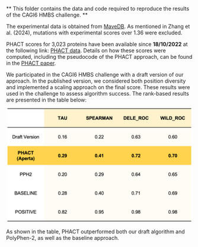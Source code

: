 

** This folder contains the data and code required to reproduce the results of the CAGI6 HMBS challenge. **

The experimental data is obtained from [MaveDB](https://www.mavedb.org/#/experiments/urn:mavedb:00000108-a). As mentioned in Zhang et al. (2024), mutations with experimental scores over 1.36 were excluded.

PHACT scores for 3,023 proteins have been available since **18/10/2022** at the following link: [PHACT data](https://aperta.ulakbim.gov.tr/record/240637). Details on how these scores were computed, including the pseudocode of the PHACT approach, can be found in the [PHACT paper](https://doi.org/10.1093/molbev/msac114).


We participated in the CAGI6 HMBS challenge with a draft version of our approach. In the published version, we considered both position diversity and implemented a scaling approach on the final score. These results were used in the challenge to assess algorithm success. The rank-based results are presented in the table below:

<p align="center">
  <img src="images/Table.png" alt="Alt text" width="500"/>
</p>


As shown in the table, PHACT outperformed both our draft algorithm and PolyPhen-2, as well as the baseline approach.




